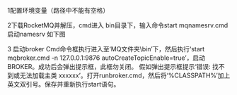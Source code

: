 1配置环境变量（路径中不能有空格）
 

2下载RocketMQ并解压，cmd进入 bin目录下，输入命令start mqnamesrv.cmd 
启动namesrv 如下图
 
 
3 启动broker
Cmd命令框执行进入至‘MQ文件夹\bin’下，然后执行‘start mqbroker.cmd -n 127.0.0.1:9876 autoCreateTopicEnable=true’，启动BROKER。成功后会弹出提示框，此框勿关闭。
假如弹出提示框提示‘错误: 找不到或无法加载主类 xxxxxx’。打开runbroker.cmd，然后将‘%CLASSPATH%’加上英文双引号。保存并重新执行start语句。
